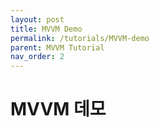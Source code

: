 ```yaml
---
layout: post
title: MVVM Demo
permalink: /tutorials/MVVM-demo
parent: MVVM Tutorial
nav_order: 2
---
```

# MVVM 데모
